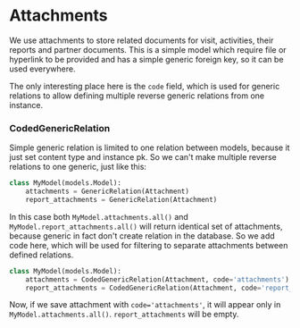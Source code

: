 # Attachments

We use attachments to store related documents for visit, activities, their reports and partner documents. This is a simple model which require file or hyperlink to be provided and has a simple generic foreign key, so it can be used everywhere.

The only interesting place here is the `code` field, which is used for generic relations to allow defining multiple reverse generic relations from one instance.

### CodedGenericRelation

Simple generic relation is limited to one relation between models, because it just set content type and instance pk. So we can't make multiple reverse relations to one generic, just like this:

```python
class MyModel(models.Model):
    attachments = GenericRelation(Attachment)
    report_attachments = GenericRelation(Attachment)
```

In this case both `MyModel.attachments.all()` and `MyModel.report_attachments.all()` will return identical set of attachments, because generic in fact don't create relation in the database. So we add code here, which will be used for filtering to separate attachments between defined relations.

```python
class MyModel(models.Model):
    attachments = CodedGenericRelation(Attachment, code='attachments')
    report_attachments = CodedGenericRelation(Attachment, code='report_attachments')
```

Now, if we save attachment with `code='attachments'`, it will appear only in `MyModel.attachments.all()`. `report_attachments` will be empty.

